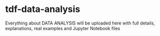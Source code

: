# tdf-data-analysis
Everything about DATA ANALYSIS will be uploaded here with full details, explanations, real examples and Jupyter Notebook files
